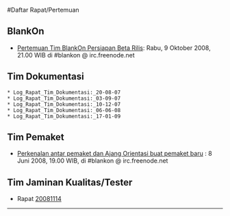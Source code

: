 #Daftar Rapat/Pertemuan

## BlankOn
  * [Pertemuan Tim BlankOn Persiapan Beta Rilis](/09102008): Rabu, 9 Oktober 2008, 21.00 WIB di #blankon @ irc.freenode.net

## Tim Dokumentasi
    * Log_Rapat_Tim_Dokumentasi:_20-08-07
    * Log_Rapat_Tim_Dokumentasi:_03-09-07
    * Log_Rapat_Tim_Dokumentasi:_10-12-07
    * Log_Rapat_Tim_Dokumentasi:_06-06-08
    * Log_Rapat_Tim_Dokumentasi:_17-01-09

## Tim Pemaket
  * [Perkenalan antar pemaket dan Ajang Orientasi buat pemaket baru](/TimPengembang/Pemaket/08052008) : 8 Juni 2008, 19.00 WIB, di #blankon @ irc.freenode.net

## Tim Jaminan Kualitas/Tester
  * Rapat [20081114](/TimPengembang/JaminanKualitas/14112008.md)


---
 



